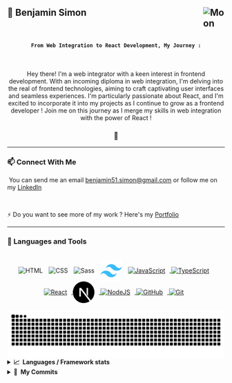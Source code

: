 ## 🤖 Benjamin Simon <img align="right" alt="Moon" width="50px" src="https://moon-svg.minung.dev/moon.svg?theme=ray">

<br />

#### <p align="center">**`From Web Integration to React Development, My Journey :`**</p>

<br />
<p align="center">Hey there! I'm a web integrator with a keen interest in frontend development. With an incoming diploma in web integration, I'm delving into the real of frontend technologies, aiming to craft captivating user interfaces and seamless experiences. I'm particularly passionate about React, and I'm excited to incorporate it into my projects as I continue to grow as a frontend developer ! Join me on this journey as I merge my skills in web integration with the power of React ! </p>

### <p align="center">🚀</p>

---

### 📫 Connect With Me

&nbsp;You can send me an email [benjamin51.simon@gmail.com](mailto:benjamin51.simon@gmail.com) or follow me on my [LinkedIn](https://www.linkedin.com/in/benjamiinsimon/)

<br/>

⚡ Do you want to see more of my work ? Here's my [Portfolio](https://benjamin-simon.vercel.app)

---

### 🧰 Languages and Tools

<br />
<div align = "center">
<a href="https://developer.mozilla.org/en-US/docs/Web/HTML" target="_blank" style="text-decoration: none; color: inherit;">
  <img align="center" alt="HTML" width="50px" style="padding-right:10px;" src="https://cdn.jsdelivr.net/gh/devicons/devicon/icons/html5/html5-plain.svg" />
</a>
<a href="https://developer.mozilla.org/en-US/docs/Web/CSS" target="_blank" style="text-decoration: none; color: inherit;">
  <img align="center" alt="CSS" width="50px" style="padding-right:10px;" src="https://cdn.jsdelivr.net/gh/devicons/devicon/icons/css3/css3-plain.svg" />
</a>
<a href="https://sass-lang.com/" target="_blank" style="text-decoration: none; color: inherit;">
  <img align="center" alt="Sass" width="50px" style="padding-right:10px;" src="https://cdn.jsdelivr.net/gh/devicons/devicon/icons/sass/sass-original.svg" />
</a>
<a href="https://tailwindcss.com/" target="_blank" style="text-decoration: none; color: inherit;">
  <img align="center" alt="Tailwind CSS" width="50px" style="padding-right:10px;" src="https://github.com/devicons/devicon/blob/v2.16.0/icons/tailwindcss/tailwindcss-original.svg"/>
</a>
<a href="https://developer.mozilla.org/en-US/docs/Web/JavaScript" target="_blank">
  <img align="center" alt="JavaScript" width="50px" style="padding-right:10px;" src="https://cdn.jsdelivr.net/gh/devicons/devicon/icons/javascript/javascript-plain.svg" />
</a>
<a href="https://www.typescriptlang.org/" target="_blank">
  <img align="center" alt="TypeScript" width="50px" style="padding-right:10px;" src="https://cdn.jsdelivr.net/gh/devicons/devicon/icons/typescript/typescript-plain.svg" />
</a>
<a href="https://reactjs.org/" target="_blank">
  <img align="center" alt="React" width="50px" style="padding-right:10px;" src="https://cdn.jsdelivr.net/gh/devicons/devicon/icons/react/react-original.svg" />
</a>
<a href="https://nextjs.org/" target="_blank">
  <img align="center" alt="Next.js" width="50px" style="padding-right:10px;" src="https://github.com/devicons/devicon/blob/v2.16.0/icons/nextjs/nextjs-plain.svg"/>
</a>
<a href="https://nodejs.org/" target="_blank">
  <img align="center" alt="NodeJS" width="50px" style="padding-right:10px;" src="https://cdn.jsdelivr.net/gh/devicons/devicon/icons/nodejs/nodejs-original.svg" />
</a>
<a href="https://github.com/" target="_blank">
  <img align="center" alt="GitHub" width="50px" style="padding-right:10px;" src="https://cdn.jsdelivr.net/gh/devicons/devicon/icons/github/github-original.svg" />
</a>
<a href="https://git-scm.com/" target="_blank">
  <img align="center" alt="Git" width="50px" style="padding-right:10px;" src="https://cdn.jsdelivr.net/gh/devicons/devicon/icons/git/git-original.svg" />
</a>

</div>
<br />

<picture align="center">
  <source align="center" media="(prefers-color-scheme: dark)" srcset="https://raw.githubusercontent.com/benjii66/benjii66/output/github-contribution-grid-snake-dark.svg">
  <img align="center" alt="github contribution grid snake animation" src="https://raw.githubusercontent.com/benjii66/benjii66/output/github-contribution-grid-snake.svg">
</picture>

<details>
  <summary><b>📈&nbsp;&nbsp;Languages /&nbsp;Framework stats</b></summary>
  <br/>
  <a href='https://profile.codersrank.io/user/benjii66/'>
    <img src='http://cr-skills-chart-widget.azurewebsites.net/api/api?username=benjii66&padding=30&skills=JSON,JavaScript,CSS,HTML,TypeScript,C%23,Batchfile,SCSS,C++,C,Python,CoffeeScript'>
  </a>
</details>

<details>
    <summary><b>🧩&nbsp;&nbsp;My Commits</b></summary>
  
![contributions](./profile-3d-contrib/profile-gitblock.svg)  
</details>

<!-- [![KnlnKS's LeetCode stats](https://leetcode-stats-six.vercel.app/?username=benjii66)](https://github.com/KnlnKS/leetcode-stats) -->

<!--
**benjii66/benjii66** is a ✨ _special_ ✨ repository because its `README.md` (this file) appears on your GitHub profile.

Here are some ideas to get you started:

- 🔭 I’m currently working on ...
- 🌱 I’m currently learning ...
- 👯 I’m looking to collaborate on ...
- 🤔 I’m looking for help with ...
- 💬 Ask me about ...
- 📫 How to reach me: ...
- 😄 Pronouns: ...
- ⚡ Fun fact: ...
-->

<!-- ## Mes Projets

### Projet 1
[![Statut](https://img.shields.io/badge/Statut-En%20Cours-blue)](lien_vers_le_projet)
- Description brève du projet 1

### Projet 2
[![Statut](https://img.shields.io/badge/Statut-Terminé-success)](lien_vers_le_projet)
- Description brève du projet 2

### Projet 3
[![Statut](https://img.shields.io/badge/Statut-En%20Pause-orange)](lien_vers_le_projet)
- Description brève du projet 3
 -->
